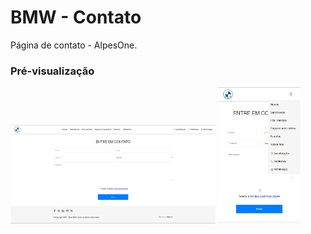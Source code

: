 # BMW - Contato

Página de contato - AlpesOne.

### Pré-visualização

<div>
    <img alt="Prévia do website" src=".github/desktop.png" width="65%">
    <img alt="Prévia do website" src=".github/mobile.png" width="26.2%">
</div>
